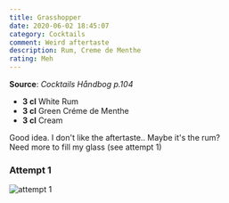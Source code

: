 ```yaml
---
title: Grasshopper
date: 2020-06-02 18:45:07
category: Cocktails
comment: Weird aftertaste
description: Rum, Creme de Menthe
rating: Meh
---
```


**Source**: *Cocktails Håndbog p.104*

 - **3 cl** White Rum 
 - **3 cl** Green Créme de Menthe
 - **3 cl** Cream

   
 Good idea. I don't like the aftertaste.. Maybe it's the rum?   
 Need more to fill my glass (see attempt 1)

### Attempt 1
![attempt 1][attempt1]

 [attempt1]:https://lh3.googleusercontent.com/pw/ACtC-3cJPqsdu-SsAZK76JXGiGiLCMxhHK1opFPsyRy1TYseuf6fUv5vLktqBsevzAHt58EQRftdCeGe02ui1XRodL1hJV9miAgFa7sf9HOAHwtVy6i0YvyvDs181UXwjbe6sgLrAwNAj1vqG13pe3yH9obw=w436-h956-no?authuser=0